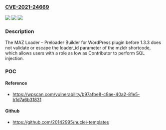 ### [CVE-2021-24669](https://cve.mitre.org/cgi-bin/cvename.cgi?name=CVE-2021-24669)
![](https://img.shields.io/static/v1?label=Product&message=MAZ%20Loader%20%E2%80%93%20Preloader%20Builder%20for%20WordPress&color=blue)
![](https://img.shields.io/static/v1?label=Version&message=1.3.3%20&color=brightgreen)
![](https://img.shields.io/static/v1?label=Vulnerability&message=CWE-89%20SQL%20Injection&color=brightgreen)

### Description

The MAZ Loader – Preloader Builder for WordPress plugin before 1.3.3 does not validate or escape the loader_id parameter of the mzldr shortcode, which allows users with a role as low as Contributor to perform SQL injection.

### POC

#### Reference
- https://wpscan.com/vulnerability/b97afbe8-c9ae-40a2-81e5-b1d7a6b31831

#### Github
- https://github.com/20142995/nuclei-templates


